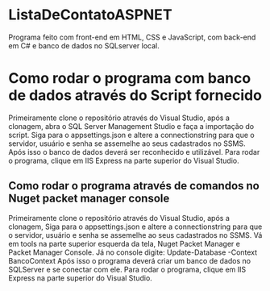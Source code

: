 # ListaDeContatoASPNET
Programa feito com front-end em HTML, CSS e JavaScript, com back-end em C# e banco de dados no SQLserver local.

<h1> Como rodar o programa com banco de dados através do Script fornecido</h1>
Primeiramente clone o repositório através do Visual Studio, após a clonagem, abra o SQL Server Management Studio e faça a importação do script.
Siga para o appsettings.json e altere a connectionstring para que o servidor, usuário e senha se assemelhe ao seus cadastrados no SSMS.
Após isso o banco de dados deverá ser reconhecido e utilizável.
Para rodar o programa, clique em IIS Express na parte superior do Visual Studio.

<h2> Como rodar o programa através de comandos no Nuget packet manager console</h2>
Primeiramente clone o repositório através do Visual Studio, após a clonagem, Siga para o appsettings.json e altere a connectionstring para que o servidor, usuário e senha se assemelhe ao seus cadastrados no SSMS. 
Vá em tools na parte superior esquerda da tela, Nuget Packet Manager e Packet Manager Console.
Já no console digite: Update-Database -Context BancoContext
Após isso o programa deverá criar um banco de dados no SQLServer e se conectar com ele.
Para rodar o programa, clique em IIS Express na parte superior do Visual Studio.

